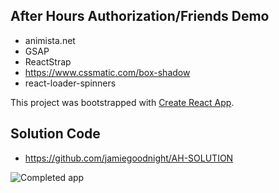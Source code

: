 ## After Hours Authorization/Friends Demo

- animista.net
- GSAP
- ReactStrap
- https://www.cssmatic.com/box-shadow
- react-loader-spinners

This project was bootstrapped with [Create React App](https://github.com/facebook/create-react-app).

## Solution Code

- https://github.com/jamiegoodnight/AH-SOLUTION


<img alt='Completed app' src='https://i.imgur.com/1XfMMfx.png'>

